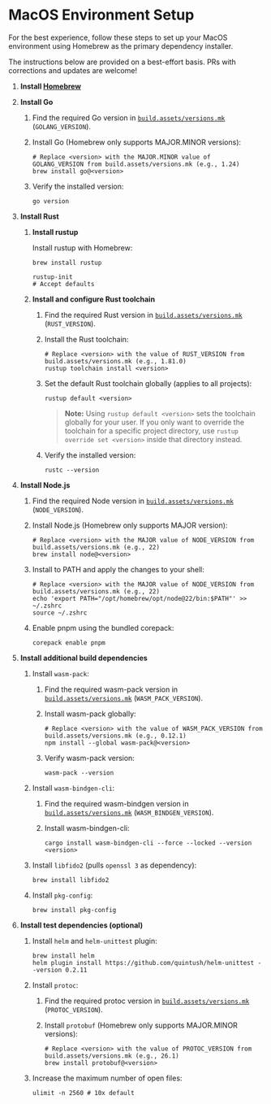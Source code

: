 # MacOS Environment Setup

For the best experience, follow these steps to set up your MacOS environment
using Homebrew as the primary dependency installer.

The instructions below are provided on a best-effort basis. PRs with corrections
and updates are welcome!

1. **Install [Homebrew](https://brew.sh/)**

1. **Install Go**
    1. Find the required Go version in
      [`build.assets/versions.mk`](/build.assets/versions.mk)
      (`GOLANG_VERSION`).

    1. Install Go (Homebrew only supports MAJOR.MINOR versions):

        ```shell
        # Replace <version> with the MAJOR.MINOR value of GOLANG_VERSION from build.assets/versions.mk (e.g., 1.24)
        brew install go@<version>
        ```

    1. Verify the installed version:

        ```shell
        go version
        ```

1. **Install Rust**
    1. **Install rustup**

        Install rustup with Homebrew:

        ```shell
        brew install rustup

        rustup-init
        # Accept defaults
        ```

    1. **Install and configure Rust toolchain**
        1. Find the required Rust version in
            [`build.assets/versions.mk`](/build.assets/versions.mk)
            (`RUST_VERSION`).

        1. Install the Rust toolchain:

            ```shell
            # Replace <version> with the value of RUST_VERSION from build.assets/versions.mk (e.g., 1.81.0)
            rustup toolchain install <version>
            ```

        1. Set the default Rust toolchain globally (applies to all projects):

            ```shell
            rustup default <version>
            ```

            > **Note:** Using `rustup default <version>` sets the toolchain globally
            > for your user. If you only want to override the toolchain for a
            > specific project directory, use `rustup override set <version>` inside
            > that directory instead.

        1. Verify the installed version:

            ```shell
            rustc --version
            ```

1. **Install Node.js**
   1. Find the required Node version in
      [`build.assets/versions.mk`](/build.assets/versions.mk) (`NODE_VERSION`).

   1. Install Node.js (Homebrew only supports MAJOR version):

      ```shell
      # Replace <version> with the MAJOR value of NODE_VERSION from build.assets/versions.mk (e.g., 22)
      brew install node@<version>
      ```

   1. Install to PATH and apply the changes to your shell:

      ```shell
      # Replace <version> with the MAJOR value of NODE_VERSION from build.assets/versions.mk (e.g., 22)
      echo 'export PATH="/opt/homebrew/opt/node@22/bin:$PATH"' >> ~/.zshrc
      source ~/.zshrc
      ```

   1. Enable pnpm using the bundled corepack:

      ```shell
      corepack enable pnpm
      ```

1. **Install additional build dependencies**
   1. Install `wasm-pack`:
      1. Find the required wasm-pack version in
      [`build.assets/versions.mk`](/build.assets/versions.mk)
      (`WASM_PACK_VERSION`).

      1. Install wasm-pack globally:

          ```shell
          # Replace <version> with the value of WASM_PACK_VERSION from build.assets/versions.mk (e.g., 0.12.1)
          npm install --global wasm-pack@<version>
          ```

      1. Verify wasm-pack version:

          ```shell
          wasm-pack --version
          ```

   1. Install `wasm-bindgen-cli`:
      1. Find the required wasm-bindgen version in
        [`build.assets/versions.mk`](/build.assets/versions.mk)
        (`WASM_BINDGEN_VERSION`).

      1. Install wasm-bindgen-cli:

          ```shell
          cargo install wasm-bindgen-cli --force --locked --version <version>
          ```

   1. Install `libfido2` (pulls `openssl 3` as dependency):

      ```shell
      brew install libfido2
      ```

   1. Install `pkg-config`:

      ```shell
      brew install pkg-config
      ```

1. **Install test dependencies (optional)**
   1. Install `helm` and `helm-unittest` plugin:

      ```shell
      brew install helm
      helm plugin install https://github.com/quintush/helm-unittest --version 0.2.11
      ```

   1. Install `protoc`:
      1. Find the required protoc version in
         [`build.assets/versions.mk`](/build.assets/versions.mk)
         (`PROTOC_VERSION`).

      1. Install `protobuf` (Homebrew only supports MAJOR.MINOR versions):

          ```shell
          # Replace <version> with the value of PROTOC_VERSION from build.assets/versions.mk (e.g., 26.1)
          brew install protobuf@<version>
          ```

   1. Increase the maximum number of open files:

      ```shell
      ulimit -n 2560 # 10x default
      ```
